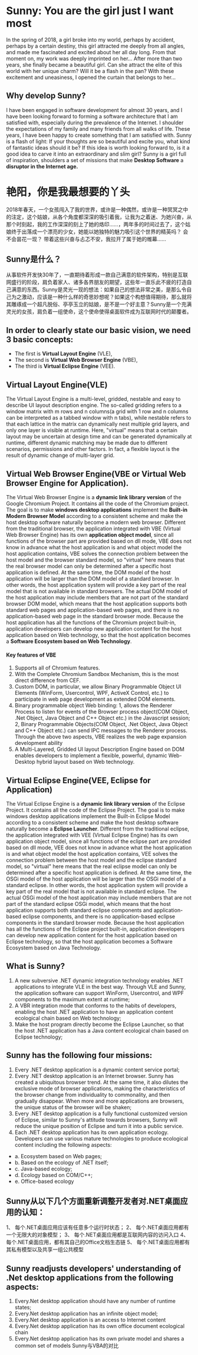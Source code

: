 # Sunny: You are the girl just I want most
In the spring of 2018, a girl broke into my world, perhaps by accident, perhaps by a certain destiny, this girl attracted me deeply from all angles, and made me fascinated and excited about her all day long. From that moment on, my work was deeply imprinted on her... After more than two years, she finally became a beautiful girl. Can she attract the elite of this world with her unique charm? Will it be a flash in the pan? With these excitement and uneasiness, I opened the curtain that belongs to her... 

## Why develop Sunny?

I have been engaged in software development for almost 30 years, and I have been looking forward to forming a software architecture that I am satisfied with, especially during the prevalence of the Internet. I shoulder the expectations of my family and many friends from all walks of life. These years, I have been happy to create something that I am satisfied with. Sunny is a flash of light: If your thoughts are so beautiful and excite you, what kind of fantastic ideas should it be? If this idea is worth looking forward to, is it a good idea to carve it into an extraordinary and slim girl? Sunny is a girl full of inspiration, shoulders a set of missions that make **Desktop Software** a **disruptor in the Internet age.**

# 艳阳，你是我最想要的丫头
2018年春天，一个女孩闯入了我的世界，或许是一种偶然，或许是一种冥冥之中的注定，这个姑娘，从各个角度都深深的吸引着我，让我为之着迷、为她兴奋，从那个时刻起，我的工作深深的刻上了她的烙印……，两年多的时间过去了，这个姑娘终于出落成一个漂亮的少女，她能以她独特的魅力吸引这个世界的精英吗？ 会不会昙花一现？ 带着这些兴奋与忐忑不安，我拉开了属于她的帷幕……

## Sunny是什么？

从事软件开发快30年了，一直期待着形成一款自己满意的软件架构，特别是互联网盛行的阶段，肩负着家人、诸多各界朋友的期望，这些年一直乐此不疲的打造自己满意的东西。Sunny是灵光一现的想法：如果自己的想法非常之美，是那么令自己为之激动，应该是一种什么样的奇思妙想呢？如果这个构想值得期待，那么就将其雕琢成一个超凡脱俗、亭亭玉立的姑娘，是不是一个好主意？Sunny是一个充满灵光的女孩，肩负着一组使命，这个使命使得桌面软件成为互联网时代的颠覆者。

## In order to clearly state our basic vision, we need 3 basic concepts: 
- The first is **Virtual Layout Engine** (VLE), 
- The second is **Virtual Web Browser Engine** (VBE), 
- The third is **Virtual Eclipse Engine** (VEE).

## Virtual Layout Engine(VLE) 
The Virtual Layout Engine is a multi-level, gridded, nestable and easy to describe UI layout description engine. The so-called gridding refers to a window matrix with m rows and n columns(a grid with 1 row and n columns can be interpreted as a tabbed window with n tabs), while nestable refers to that each lattice in the matrix can dynamically nest multiple grid layers, and only one layer is visible at runtime. Here, "virtual" means that a certain layout may be uncertain at design time and can be generated dynamically at runtime, different dynamic matching may be made due to different scenarios, permissions and other factors. In fact, a flexible layout is the result of dynamic change of multi-layer grid. 
## Virtual Web Browser Engine(VBE or Virtual Web Browser Engine for Application).
The Virtual Web Browser Engine is a **dynamic link library version** of the Google Chromium Project. It contains all the code of the Chromium project. The goal is to make **windows desktop applications** implement the **Built-in Modern Browser Model** according to a consistent scheme and make the host desktop software naturally become a modern web browser. Different from the traditional browser, the application integrated with VBE (Virtual Web Browser Engine) has its own **application object model**, since all functions of the browser part are provided based on dll mode, VBE does not know in advance what the host application is and what object model the host application contains, VBE solves the connection problem between the host model and the browser standard model, so "virtual" here means that the real browser model can only be determined after a specific host application is defined. At the same time, the DOM model of the host application will be larger than the DOM model of a standard browser. In other words, the host application system will provide a key part of the real model that is not available in standard browsers. The actual DOM model of the host application may include members that are not part of the standard browser DOM model, which means that the host application supports both standard web pages and application-based web pages, and there is no application-based web page in the standard browser mode. Because the host application has all the functions of the Chromium project built-in, application developers can develop new application content for the host application based on Web technology, so that the host application becomes a **Software Ecosystem based on Web Technology**.
#### Key features of VBE
1.	Supports all of Chromium features.
2.	With the Complete Chromium Sandbox Mechanism, this is the most direct difference from CEF.
3.	Custom DOM, in particular, we allow Binary Programmable Object UI Elements (WinForm, Usercontrol, WPF, ActiveX Control, etc.) to participate in web page development as extended DOM elements.
4.	Binary programmable object Web binding: 1, allows the Renderer Process to listen for events of the Browser process object(COM Object, .Net Object, Java Object and C++ Object etc.) in the Javascript session; 2, Binary Programmable Objects(COM Object, .Net Object, Java Object and C++ Object etc.) can send IPC messages to the Renderer process. Through the above two aspects, VBE realizes the web page expansion development ability
5.	A Multi-Layered, Gridded UI layout Description Engine based on DOM enables developers to implement a flexible, powerful, dynamic Web-Desktop hybrid layout based on Web technology.
## Virtual Eclipse Engine(VEE, Eclipse for Application)
The Virtual Eclipse Engine is a **dynamic link library version** of the Eclipse Project. It contains all the code of the Eclipse Project. The goal is to make windows desktop applications implement the Built-in Eclipse Model according to a consistent scheme and make the host desktop software naturally become a **Eclipse Launcher**. Different from the traditional eclipse, the application integrated with VEE (Virtual Eclipse Engine) has its own application object model, since all functions of the eclipse part are provided based on dll mode, VEE does not know in advance what the host application is and what object model the host application contains, VEE solves the connection problem between the host model and the eclipse standard model, so "virtual" here means that the real eclipse model can only be determined after a specific host application is defined. At the same time, the OSGi model of the host application will be larger than the OSGi model of a standard eclipse. In other words, the host application system will provide a key part of the real model that is not available in standard eclipse. The actual OSGi model of the host application may include members that are not part of the standard eclipse OSGi model, which means that the host application supports both standard eclipse components and application-based eclipse components, and there is no application-based eclipse components in the standard browser mode. Because the host application has all the functions of the Eclipse project built-in, application developers can develop new application content for the host application based on Eclipse technology, so that the host application becomes a Software Ecosystem based on Java Technology.

## What is Sunny?

1.	A new subversive .NET dynamic integration technology enables .NET applications to integrate VLE in the best way. Through VLE and Sunny, the application software can support WinForm, Usercontrol, and WPF components to the maximum extent at runtime;
2.	A VBR integration mode that conforms to the habits of developers, enabling the host .NET application to have an application content ecological chain based on Web technology;
3.	Make the host program directly become the Eclipse Launcher, so that the host .NET application has a Java content ecological chain based on Eclipse technology;


## Sunny has the following four missions:
1. Every .NET desktop application is a dynamic content service portal;
2. Every .NET desktop application is an Internet browser. Sunny has created a ubiquitous browser trend. At the same time, it also dilutes the exclusive mode of browser applications, making the characteristics of the browser change from individuality to commonality, and then gradually disappear. When more and more applications are browsers, the unique status of the browser will be shaken;
3. Every .NET desktop application is a fully functional customized version of Eclipse, similar to Sunny's attitude towards browsers, Sunny will reduce the unique position of Eclipse and turn it into a public service.
4. Each .NET desktop application has its own application ecology. Developers can use various mature technologies to produce ecological content including the following aspects:
-   a. Ecosystem based on Web pages;
-   b. Based on the ecology of .NET itself;
-   c. Java-based ecology;
-   d. Ecology based on COM/C++;
-   e. Office-based ecology

## Sunny从以下几个方面重新调整开发者对.NET桌面应用的认知：
1、	每个.NET桌面应用应该有任意多个运行时状态；
2、	每个.NET桌面应用都有一个无限大的对象模型；
3、	每个.NET桌面应用都是互联网内容的访问入口
4、	每个.NET桌面应用，都有其自己的Office文档生态链
5、	每个.NET桌面应用都有其私有模型以及共享一组公共模型
## Sunny readjusts developers' understanding of .Net desktop applications from the following aspects:
1. Every.Net desktop application should have any number of runtime states;
2. Every.Net desktop application has an infinite object model;
3. Every.Net desktop application is an access to Internet content
4. Every.Net desktop application has its own office document ecological chain
5. Every.Net desktop application has its own private model and shares a common set of models
Sunny与VBA的对比

